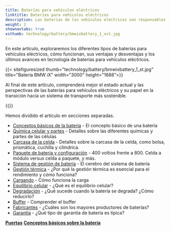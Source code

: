 ```yaml
---
title: Baterías para vehículos eléctricos
linktitle: Baterías para vehículos eléctricos
description: Las baterías de los vehículos eléctricos son responsables de almacenar la energía que alimenta el motor eléctrico del vehículo y desempeñan un papel fundamental a la hora de determinar el rendimiento, la autonomía y el coste general de un vehículo eléctrico.
weight: 2
shownavtabs: true
xsthumb: technology/battery/bmwixbattery_1_xst.jpg
---
```

<!-- markdownlint-disable MD033 -->

En este artículo, exploraremos los diferentes tipos de baterías para vehículos eléctricos, cómo funcionan, sus ventajas y desventajas y los últimos avances en tecnología de baterías para vehículos eléctricos.

{{< sitefiguresized thumb="technology/battery/bmwixbattery_1_st.jpg" title="Batería BMW iX" width="3000" height="1688">}}

Al final de este artículo, comprenderá mejor el estado actual y las perspectivas de las baterías para vehículos eléctricos y su papel en la transición hacia un sistema de transporte más sostenible.

{{<evkxdisplayaddarticle />}}

Hemos dividido el artículo en secciones separadas.

- [Conceptos básicos de la batería](basic/) - El concepto básico de una batería
- [Química celular y partes](cellchemistry/) - Detalles sobre las diferentes químicas y partes de las células
- [Carcasa de la celda](cell/) - Detalles sobre la carcasa de la celda, como bolsa, prismática, cuchilla y cilíndrica.
- [Paquete de batería y configuración](batterypack/) - 400 voltios frente a 800. Celda a módulo versus celda a paquete, y más.
- [Sistema de gestión de batería](batterymanagment/) - El cerebro del sistema de batería
- [Gestión térmica](thermalmanagement/) - ¿Por qué la gestión térmica es esencial para el rendimiento y cómo funciona?
- [Cargando](charging/) - Cómo funciona la carga
- [Equilibrio celular](cellbalancing/) - ¿Qué es el equilibrio celular?
- [Degradación](degredation/) - ¿Qué sucede cuando la batería se degrada? ¿Cómo reducirlo?
- [Buffer](buffer/) - Comprender el buffer
- [Fabricantes](manufactors/) - ¿Cuáles son los mayores productores de baterías?
- [Garantía](warranty/) - ¿Qué tipo de garantía de batería es típica?

<div class="mt-3 mb-3">
     <a href="../doors/" class="text-decoration-none text-black"><strong><i class="bi-arrow-left"></i> Puertas</strong></a>
     <a href="basic/" class="text-decoration-none text-black float-end"><strong>Conceptos básicos sobre la batería <i class="bi-arrow-right"></i></strong></a>
</div>
